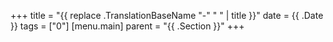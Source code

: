 +++
title = "{{ replace .TranslationBaseName "-" " " | title }}"
date = {{ .Date }}
tags = ["0"]
[menu.main]
  parent = "{{ .Section }}"
+++
